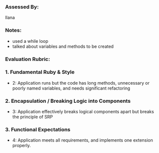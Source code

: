 ### Assessed By:
Ilana 
### Notes:
- used a while loop 
- talked about variables and methods to be created

### Evaluation Rubric:

### 1. Fundamental Ruby & Style

* 2:  Application runs but the code has long methods, unnecessary or poorly named variables, and needs significant refactoring

### 2. Encapsulation / Breaking Logic into Components

* 3: Application effectively breaks logical components apart but breaks the principle of SRP

### 3. Functional Expectations

* 4: Application meets all requirements, and implements one extension properly.
